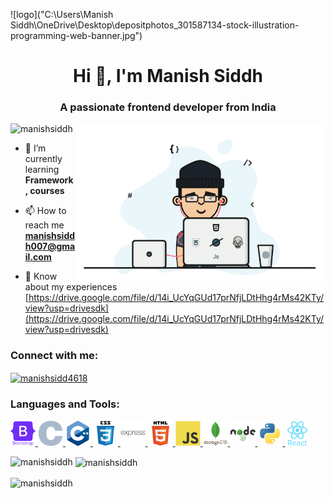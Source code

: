 ![logo]("C:\Users\Manish Siddh\OneDrive\Desktop\depositphotos_301587134-stock-illustration-programming-web-banner.jpg")
<h1 align="center">Hi 👋, I'm Manish Siddh</h1>
<h3 align="center">A passionate frontend developer from India</h3>

<img align="right" alt="coding" width="400" src="https://raw.githubusercontent.com/kvssankar/kvssankar/main/programmer.gif">

<p align="left"> <img src="https://komarev.com/ghpvc/?username=manishsiddh&label=Profile%20views&color=0e75b6&style=flat" alt="manishsiddh" /> </p>

- 🌱 I’m currently learning **Framework , courses**

- 📫 How to reach me **manishsiddh007@gmail.com**

- 📄 Know about my experiences [https://drive.google.com/file/d/14i_UcYqGUd17prNfjLDtHhg4rMs42KTy/view?usp=drivesdk](https://drive.google.com/file/d/14i_UcYqGUd17prNfjLDtHhg4rMs42KTy/view?usp=drivesdk)

<h3 align="left">Connect with me:</h3>
<p align="left">
<a href="https://twitter.com/manishsidd4618" target="blank"><img align="center" src="https://raw.githubusercontent.com/rahuldkjain/github-profile-readme-generator/master/src/images/icons/Social/twitter.svg" alt="manishsidd4618" height="30" width="40" /></a>
</p>

<h3 align="left">Languages and Tools:</h3>
<p align="left"> <a href="https://getbootstrap.com" target="_blank" rel="noreferrer"> <img src="https://raw.githubusercontent.com/devicons/devicon/master/icons/bootstrap/bootstrap-plain-wordmark.svg" alt="bootstrap" width="40" height="40"/> </a> <a href="https://www.cprogramming.com/" target="_blank" rel="noreferrer"> <img src="https://raw.githubusercontent.com/devicons/devicon/master/icons/c/c-original.svg" alt="c" width="40" height="40"/> </a> <a href="https://www.w3schools.com/cpp/" target="_blank" rel="noreferrer"> <img src="https://raw.githubusercontent.com/devicons/devicon/master/icons/cplusplus/cplusplus-original.svg" alt="cplusplus" width="40" height="40"/> </a> <a href="https://www.w3schools.com/css/" target="_blank" rel="noreferrer"> <img src="https://raw.githubusercontent.com/devicons/devicon/master/icons/css3/css3-original-wordmark.svg" alt="css3" width="40" height="40"/> </a> <a href="https://expressjs.com" target="_blank" rel="noreferrer"> <img src="https://raw.githubusercontent.com/devicons/devicon/master/icons/express/express-original-wordmark.svg" alt="express" width="40" height="40"/> </a> <a href="https://www.w3.org/html/" target="_blank" rel="noreferrer"> <img src="https://raw.githubusercontent.com/devicons/devicon/master/icons/html5/html5-original-wordmark.svg" alt="html5" width="40" height="40"/> </a> <a href="https://developer.mozilla.org/en-US/docs/Web/JavaScript" target="_blank" rel="noreferrer"> <img src="https://raw.githubusercontent.com/devicons/devicon/master/icons/javascript/javascript-original.svg" alt="javascript" width="40" height="40"/> </a> <a href="https://www.mongodb.com/" target="_blank" rel="noreferrer"> <img src="https://raw.githubusercontent.com/devicons/devicon/master/icons/mongodb/mongodb-original-wordmark.svg" alt="mongodb" width="40" height="40"/> </a> <a href="https://nodejs.org" target="_blank" rel="noreferrer"> <img src="https://raw.githubusercontent.com/devicons/devicon/master/icons/nodejs/nodejs-original-wordmark.svg" alt="nodejs" width="40" height="40"/> </a> <a href="https://www.python.org" target="_blank" rel="noreferrer"> <img src="https://raw.githubusercontent.com/devicons/devicon/master/icons/python/python-original.svg" alt="python" width="40" height="40"/> </a> <a href="https://reactjs.org/" target="_blank" rel="noreferrer"> <img src="https://raw.githubusercontent.com/devicons/devicon/master/icons/react/react-original-wordmark.svg" alt="react" width="40" height="40"/> </a> </p>

<p><img align="left" src="https://github-readme-stats.vercel.app/api/top-langs?username=manishsiddh&show_icons=true&locale=en&layout=compact" alt="manishsiddh" /></p>

<p>&nbsp;<img align="center" src="https://github-readme-stats.vercel.app/api?username=manishsiddh&show_icons=true&locale=en" alt="manishsiddh" /></p>

<p><img align="center" src="https://github-readme-streak-stats.herokuapp.com/?user=manishsiddh&" alt="manishsiddh" /></p>
